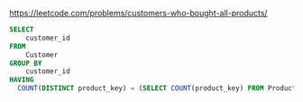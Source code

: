 https://leetcode.com/problems/customers-who-bought-all-products/

```sql
SELECT 
    customer_id
FROM 
    Customer
GROUP BY 
    customer_id
HAVING
  COUNT(DISTINCT product_key) = (SELECT COUNT(product_key) FROM Product);
```
